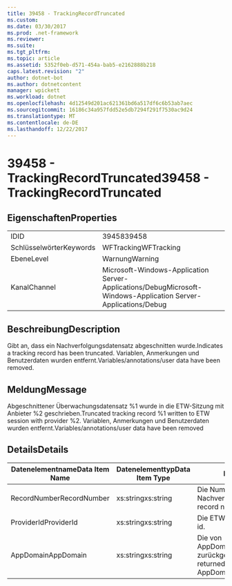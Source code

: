 ```yaml
---
title: 39458 - TrackingRecordTruncated
ms.custom: 
ms.date: 03/30/2017
ms.prod: .net-framework
ms.reviewer: 
ms.suite: 
ms.tgt_pltfrm: 
ms.topic: article
ms.assetid: 5352f0eb-d571-454a-bab5-e2162888b218
caps.latest.revision: "2"
author: dotnet-bot
ms.author: dotnetcontent
manager: wpickett
ms.workload: dotnet
ms.openlocfilehash: 4d12549d201ac621361bd6a517df6c6b53ab7aec
ms.sourcegitcommit: 16186c34a957fdd52e5db7294f291f7530ac9d24
ms.translationtype: MT
ms.contentlocale: de-DE
ms.lasthandoff: 12/22/2017
---
```

# <a name="39458---trackingrecordtruncated"></a><span data-ttu-id="1e198-102">39458 - TrackingRecordTruncated</span><span class="sxs-lookup"><span data-stu-id="1e198-102">39458 - TrackingRecordTruncated</span></span>
## <a name="properties"></a><span data-ttu-id="1e198-103">Eigenschaften</span><span class="sxs-lookup"><span data-stu-id="1e198-103">Properties</span></span>  
  
|||  
|-|-|  
|<span data-ttu-id="1e198-104">ID</span><span class="sxs-lookup"><span data-stu-id="1e198-104">ID</span></span>|<span data-ttu-id="1e198-105">39458</span><span class="sxs-lookup"><span data-stu-id="1e198-105">39458</span></span>|  
|<span data-ttu-id="1e198-106">Schlüsselwörter</span><span class="sxs-lookup"><span data-stu-id="1e198-106">Keywords</span></span>|<span data-ttu-id="1e198-107">WFTracking</span><span class="sxs-lookup"><span data-stu-id="1e198-107">WFTracking</span></span>|  
|<span data-ttu-id="1e198-108">Ebene</span><span class="sxs-lookup"><span data-stu-id="1e198-108">Level</span></span>|<span data-ttu-id="1e198-109">Warnung</span><span class="sxs-lookup"><span data-stu-id="1e198-109">Warning</span></span>|  
|<span data-ttu-id="1e198-110">Kanal</span><span class="sxs-lookup"><span data-stu-id="1e198-110">Channel</span></span>|<span data-ttu-id="1e198-111">Microsoft-Windows-Application Server-Applications/Debug</span><span class="sxs-lookup"><span data-stu-id="1e198-111">Microsoft-Windows-Application Server-Applications/Debug</span></span>|  
  
## <a name="description"></a><span data-ttu-id="1e198-112">Beschreibung</span><span class="sxs-lookup"><span data-stu-id="1e198-112">Description</span></span>  
 <span data-ttu-id="1e198-113">Gibt an, dass ein Nachverfolgungsdatensatz abgeschnitten wurde.</span><span class="sxs-lookup"><span data-stu-id="1e198-113">Indicates a tracking record has been truncated.</span></span> <span data-ttu-id="1e198-114">Variablen, Anmerkungen und Benutzerdaten wurden entfernt.</span><span class="sxs-lookup"><span data-stu-id="1e198-114">Variables/annotations/user data have been removed.</span></span>  
  
## <a name="message"></a><span data-ttu-id="1e198-115">Meldung</span><span class="sxs-lookup"><span data-stu-id="1e198-115">Message</span></span>  
 <span data-ttu-id="1e198-116">Abgeschnittener Überwachungsdatensatz %1 wurde in die ETW-Sitzung mit Anbieter %2 geschrieben.</span><span class="sxs-lookup"><span data-stu-id="1e198-116">Truncated tracking record %1 written to ETW session with provider %2.</span></span> <span data-ttu-id="1e198-117">Variablen, Anmerkungen und Benutzerdaten wurden entfernt.</span><span class="sxs-lookup"><span data-stu-id="1e198-117">Variables/annotations/user data have been removed</span></span>  
  
## <a name="details"></a><span data-ttu-id="1e198-118">Details</span><span class="sxs-lookup"><span data-stu-id="1e198-118">Details</span></span>  
  
|<span data-ttu-id="1e198-119">Datenelementname</span><span class="sxs-lookup"><span data-stu-id="1e198-119">Data Item Name</span></span>|<span data-ttu-id="1e198-120">Datenelementtyp</span><span class="sxs-lookup"><span data-stu-id="1e198-120">Data Item Type</span></span>|<span data-ttu-id="1e198-121">Beschreibung</span><span class="sxs-lookup"><span data-stu-id="1e198-121">Description</span></span>|  
|--------------------|--------------------|-----------------|  
|<span data-ttu-id="1e198-122">RecordNumber</span><span class="sxs-lookup"><span data-stu-id="1e198-122">RecordNumber</span></span>|<span data-ttu-id="1e198-123">xs:string</span><span class="sxs-lookup"><span data-stu-id="1e198-123">xs:string</span></span>|<span data-ttu-id="1e198-124">Die Nummer des Nachverfolgungsdatensatzes.</span><span class="sxs-lookup"><span data-stu-id="1e198-124">The tracking record number.</span></span>|  
|<span data-ttu-id="1e198-125">ProviderId</span><span class="sxs-lookup"><span data-stu-id="1e198-125">ProviderId</span></span>|<span data-ttu-id="1e198-126">xs:string</span><span class="sxs-lookup"><span data-stu-id="1e198-126">xs:string</span></span>|<span data-ttu-id="1e198-127">Die ETW-Anbieter-ID.</span><span class="sxs-lookup"><span data-stu-id="1e198-127">The ETW provider id.</span></span>|  
|<span data-ttu-id="1e198-128">AppDomain</span><span class="sxs-lookup"><span data-stu-id="1e198-128">AppDomain</span></span>|<span data-ttu-id="1e198-129">xs:string</span><span class="sxs-lookup"><span data-stu-id="1e198-129">xs:string</span></span>|<span data-ttu-id="1e198-130">Die von AppDomain.CurrentDomain.FriendlyName zurückgegebene Zeichenfolge.</span><span class="sxs-lookup"><span data-stu-id="1e198-130">The string returned by AppDomain.CurrentDomain.FriendlyName.</span></span>|
